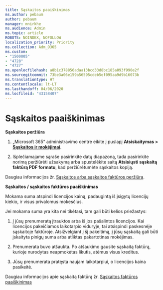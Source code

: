 ```yaml
---
title: Sąskaitos paaiškinimas
ms.author: pebaum
author: pebaum
manager: mnirkhe
ms.audience: Admin
ms.topic: article
ROBOTS: NOINDEX, NOFOLLOW
localization_priority: Priority
ms.collection: Adm_O365
ms.custom:
- "1500005"
- "4728"
- "4727"
ms.openlocfilehash: a8b1c378856adaa13bcd33d8bc185a093f990e2f
ms.sourcegitcommit: 73be3a06e159a56595cdeb5ef095aa9d9b16073b
ms.translationtype: HT
ms.contentlocale: lt-LT
ms.lasthandoff: 04/06/2020
ms.locfileid: "43158407"
---
```

# <a name="understand-your-bill"></a>Sąskaitos paaiškinimas

**Sąskaitos peržiūra**

1. „Microsoft 365“ administravimo centre eikite į puslapį **Atsiskaitymas > [Sąskaitos ir mokėjimai](https://go.microsoft.com/fwlink/p/?linkid=848039)**.

2. Išplečiamajame sąraše pasirinkite datų diapazoną, tada pasirinkite norimą peržiūrėti užsakymą arba spustelėkite saitą **Atsisiųsti sąskaitą faktūrą PDF formatu**, kad peržiūrėtumėte sąskaitos kopiją.

Daugiau informacijos žr. [Sąskaitos arba sąskaitos faktūros peržiūra](https://docs.microsoft.com/office365/admin/subscriptions-and-billing/view-your-bill-or-invoice).

**Sąskaitos / sąskaitos faktūros paaiškinimas**

Mokama suma atspindi licencijos kainą, padaugintą iš įsigytų licencijų kiekio, ir visus privalomus mokesčius.

Jei mokama suma yra kita nei tikėtasi, tam gali būti kelios priežastys:

1. Į jūsų prenumeratą įtrauktos arba iš jos pašalintos licencijos. Kai licencijos pakeičiamos laikotarpio viduryje, tai atsispindi paskesnėje sąskaitoje faktūroje.  Atsižvelgiant į šį pakeitimą, į jūsų sąskaitą gali būti įskaityta pinigų suma arba atliktas pakartotinas mokėjimas.

2. Prenumerata buvo atšaukta.  Po atšaukimo gausite sąskaitą faktūrą, kurioje nurodytas neapmokėtas likutis, atėmus visus kreditus.

3. Jūsų prenumerata pratęsta naujam laikotarpiui, o licencijos kaina pasikeitė.  

Daugiau informacijos apie sąskaitą faktūrą žr. [Sąskaitos faktūros paaiškinimas](https://support.office.com/article/Understand-your-invoice-for-Office-365-for-business-0724b428-fb59-4962-8c37-6674166d7507)
